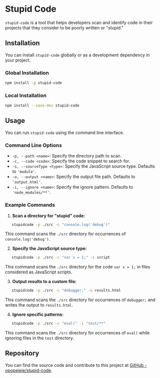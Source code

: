 # Stupid Code

`stupid-code` is a tool that helps developers scan and identify code in their projects that they consider to be poorly written or "stupid." 

## Installation

You can install `stupid-code` globally or as a development dependency in your project.

### Global Installation

```bash
npm install -g stupid-code
```

### Local Installation

```bash
npm install --save-dev stupid-code
```

## Usage

You can run `stupid-code` using the command line interface.

### Command Line Options

- `-p, --path <name>`: Specify the directory path to scan.
- `-c, --code <code>`: Specify the code snippet to search for.
- `-s, --sourceType <type>`: Specify the JavaScript source type. Defaults to `'module'`.
- `-o, --output <name>`: Specify the output file path. Defaults to `'output.html'`.
- `-i, --ignore <name>`: Specify the ignore pattern. Defaults to `'node_modules/**'`.

### Example Commands

1. **Scan a directory for "stupid" code:**

```bash
   stupidcode -p ./src -c "console.log('debug')"
```

   This command scans the `./src` directory for occurrences of `console.log('debug')`.

2. **Specify the JavaScript source type:**

```bash
   stupidcode -p ./src -c "var x = 1;" -s script
```

   This command scans the `./src` directory for the code `var x = 1;` in files considered as JavaScript scripts.

3. **Output results to a custom file:**

```bash
   stupidcode -p ./src -c "debugger;" -o results.html
```

   This command scans the `./src` directory for occurrences of `debugger;` and writes the output to `results.html`.

4. **Ignore specific patterns:**

```bash
   stupidcode -p ./src -c "eval(" -i "test/**"
```

   This command scans the `./src` directory for occurrences of `eval(` while ignoring files in the `test` directory.

## Repository

You can find the source code and contribute to this project at [GitHub - opopeieie/stupid-code](https://github.com/opopeieie/stupid-code).

